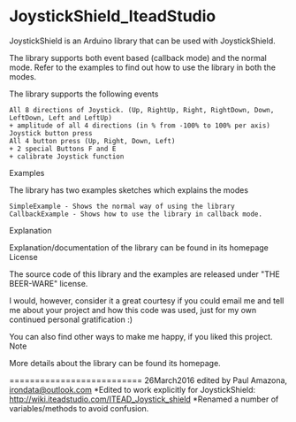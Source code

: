 JoystickShield_IteadStudio
==========================

JoystickShield is an Arduino library that can be used with JoystickShield.

The library supports both event based (callback mode) and the normal mode. Refer to the examples to find out how to use the library in both the modes.

The library supports the following events

    All 8 directions of Joystick. (Up, RightUp, Right, RightDown, Down, LeftDown, Left and LeftUp)
    + amplitude of all 4 directions (in % from -100% to 100% per axis)
    Joystick button press
    All 4 button press (Up, Right, Down, Left)
    + 2 special Buttons F and E
    + calibrate Joystick function

Examples

The library has two examples sketches which explains the modes

    SimpleExample - Shows the normal way of using the library
    CallbackExample - Shows how to use the library in callback mode.

Explanation

Explanation/documentation of the library can be found in its homepage
License

The source code of this library and the examples are released under "THE BEER-WARE" license.

I would, however, consider it a great courtesy if you could email me and tell me about your project and how this code was used, just for my own continued personal gratification :)

You can also find other ways to make me happy, if you liked this project.
Note

More details about the library can be found its homepage.

==========================
26March2016 edited by Paul Amazona, irondata@outlook.com
*Edited to work explicitly for JoystickShield: http://wiki.iteadstudio.com/ITEAD_Joystick_shield
*Renamed a number of variables/methods to avoid confusion.